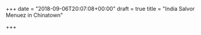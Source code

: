+++
date = "2018-09-06T20:07:08+00:00"
draft = true
title = "India Salvor Menuez in Chinatown"

+++

